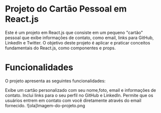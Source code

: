 # Projeto do Cartão Pessoal em React.js
Este é um projeto em React.js que consiste em um pequeno "cartão" pessoal que exibe informações de contato, como email, links para GitHub, LinkedIn e Twitter. O objetivo deste projeto é aplicar e praticar conceitos fundamentais do React.js, como componentes e props.

# Funcionalidades
O projeto apresenta as seguintes funcionalidades:

Exibe um cartão personalizado com seu nome,foto, email e informações de contato.
Inclui links para o seu perfil no GitHub e LinkedIn.
Permite que os usuários entrem em contato com você diretamente através do email fornecido.
![ola]Imagem-do-projeto.png
